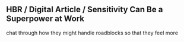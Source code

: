 ## HBR / Digital Article / Sensitivity Can Be a Superpower at Work

chat through how they might handle roadblocks so that they feel more
